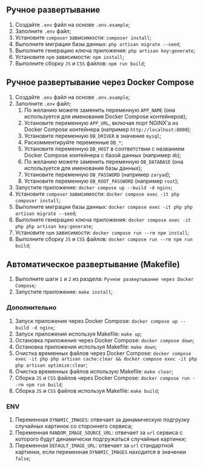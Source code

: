 ## Ручное развертывание
1. Создайте `.env` файл на основе `.env.example`;
2. Заполните `.env` файл;
3. Установите `composer` зависимости: `composer install`;
4. Выполните миграции базы данных: `php artisan migrate --seed`;
5. Выполните генерацию ключа приложения: `php artisan key:generate`;
6. Установите `npm` зависимости: `npm install`;
7. Выполните сборку `JS` и `CSS` файлов: `npm run build`;

## Ручное развертывание через Docker Compose
1. Создайте `.env` файл на основе `.env.example`;
2. Заполните `.env` файл;
   1. По желанию можете заменить переменную `APP_NAME` (она используется для именования Docker Compose контейнеров);
   2. Установите переменную `APP_URL`, включая порт NGINX'a из Docker Compose контейнера (например `http://localhost:8000`);
   3. Установите переменную `DB_DRIVER` в значение `mysql`;
   4. Раскомментируйте переменные `DB_*`;
   5. Установите переменную `DB_HOST` в соответствии с названием Docker Compose контейнера с базой данных (например `db`);
   6. По желанию можете заменить переменную `DB_DATABASE` (она используется для именования базы данных);
   7. Установите переменную `DB_PASSWORD` (например `zaryad`);
   8. Установите переменную `DB_ROOT_PASSWORD` (например `root`);
3. Запустите приложение: `docker compose up --build -d nginx`;
4. Установите `composer` зависимости: `docker compose exec -it php composer install`;
5. Выполните миграции базы данных: `docker compose exec -it php php artisan migrate --seed`;
6. Выполните генерацию ключа приложения: `docker compose exec -it php php artisan key:generate`;
7. Установите `npm` зависимости: `docker compose run --rm npm install`;
8. Выполните сборку `JS` и `CSS` файлов: `docker compose run --rm npm run build`;

## Автоматическое развертывание (Makefile)
1. Выполните шаги `1` и `2` из раздела: `Ручное развертывание через Docker Compose`;
2. Запустите приложение: `make install`;

### Дополнительно
1. Запуск приложения через Docker Compose: `docker compose up --build -d nginx`;
2. Запуск приложения используя Makefile: `make up`;
3. Остановка приложения через Docker Compose: `docker compose down`;
4. Остановка приложения используя Makefile: `make down`;
5. Очистка временных файлов через Docker Compose: `docker compose exec -it php php artisan cache:clear && docker compose exec -it php php artisan optimize:clear`;
6. Очистка временных файлов использую Makefile: `make clear`;
7. Сборка `JS` и `CSS` файлов через Docker Compose: `docker compose run --rm npm run build`;
8. Сборка `JS` и `CSS` файлов используя Makefile: `make build`;

### ENV
1. Переменная `DYNAMIC_IMAGES`: отвечает за динамическую подгрузку случайных картинок со стороннего сервиса;
2. Переменная `RANDOM_IMAGE_SOURCE_URL`: отвечает за `url` сервиса с которого будут динамически подгружаться случайные картинки;
3. Переменная `DEFAULT_IMAGE_URL`: отвечает за `url` стандартной картинки, если переменная `DYNAMIC_IMAGES` находится в значении `false`;
